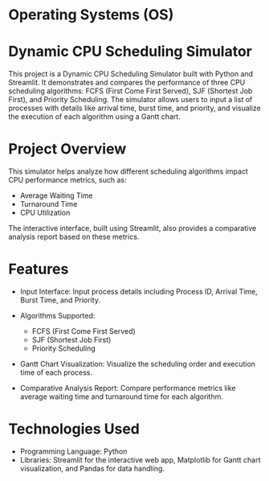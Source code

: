 # Operating Systems (OS)

# Dynamic CPU Scheduling Simulator
This project is a Dynamic CPU Scheduling Simulator built with Python and Streamlit. It demonstrates and compares the performance of three CPU scheduling algorithms: FCFS (First Come First Served), SJF (Shortest Job First), and Priority Scheduling. The simulator allows users to input a list of processes with details like arrival time, burst time, and priority, and visualize the execution of each algorithm using a Gantt chart.


# Project Overview
This simulator helps analyze how different scheduling algorithms impact CPU performance metrics, such as:

   - Average Waiting Time
   - Turnaround Time
   - CPU Utilization

The interactive interface, built using Streamlit, also provides a comparative analysis report based on these metrics.


# Features
* Input Interface: Input process details including Process ID, Arrival Time, Burst Time, and Priority.

* Algorithms Supported:
    - FCFS (First Come First Served)
    - SJF (Shortest Job First)
    - Priority Scheduling

* Gantt Chart Visualization: Visualize the scheduling order and execution time of each process.

* Comparative Analysis Report: Compare performance metrics like average waiting time and turnaround time for each algorithm.


# Technologies Used
- Programming Language: Python
- Libraries: Streamlit for the interactive web app, Matplotlib for Gantt chart visualization, and Pandas for data handling.
